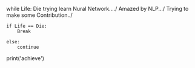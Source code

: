 
while Life:
    Die trying learn Nural Network..../
    Amazed by NLP.../
    Trying to make some Contribution../

    if Life == Die:
        Break
    
    else:
        continue

print('achieve')
